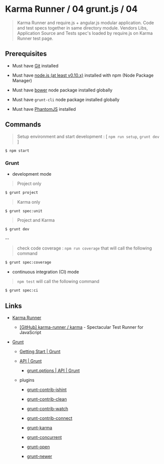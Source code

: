 # Karma Runner / 04 grunt.js / 04

> Karma Runner and require.js + angular.js modular application. Code and test specs together in same directory module. Vendors Libs, Application Source and Tests spec's loaded by require.js on Karma Runner test page.


## Prerequisites

* Must have [Git](http://git-scm.com/) installed

* Must have [node.js (at least v0.10.x)](http://nodejs.org/) installed with npm (Node Package Manager)

* Must have [bower](http://bower.io/) node package installed globally

* Must have `grunt-cli` node package installed globally

* Must have [PhantomJS](http://phantomjs.org/) installed


## Commands

> Setup environment and start development : [ `npm run setup`, `grunt dev` ]

```bash
$ npm start
```

### Grunt

* development mode 

> Project only

```bash
$ grunt project
```

> Karma only

```bash
$ grunt spec:unit
```

> Project and Karma

```bash
$ grunt dev
```

--

> check code coverage : `npm run coverage` that will call the following command

```bash
$ grunt spec:coverage
```

* continuous integration (CI) mode

> `npm test` will call the following command

```bash
$ grunt spec:ci
```


## Links

* [Karma Runner](https://karma-runner.github.io/)

  * [[GitHub] karma-runner / karma](https://github.com/karma-runner/karma) - Spectacular Test Runner for JavaScript

* [Grunt](http://gruntjs.com)

  * [Getting Start | Grunt](http://gruntjs.com/getting-started)

  * [API | Grunt](http://gruntjs.com/api)

    * [grunt.options | API | Grunt](http://gruntjs.com/api/grunt.option)

  * plugins

    * [grunt-contrib-jshint](https://github.com/gruntjs/grunt-contrib-jshint)

    * [grunt-contrib-clean](https://github.com/gruntjs/grunt-contrib-clean)

    * [grunt-contrib-watch](https://github.com/gruntjs/grunt-contrib-watch)

    * [grunt-contrib-connect](https://github.com/gruntjs/grunt-contrib-connect)

    * [grunt-karma](https://github.com/karma-runner/grunt-karma)

    * [grunt-concurrent](https://github.com/sindresorhus/grunt-concurrent)

    * [grunt-open](https://github.com/jsoverson/grunt-open)

    * [grunt-newer](https://github.com/tschaub/grunt-newer)
